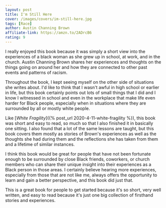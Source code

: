 ```yaml
---
layout: post
title: I'm Still Here
cover: /images/covers/im-still-here.jpg
tags: [Race]
author: Austin Channing Brown
affiliate-link: https://amzn.to/2ADrcB6
rating: 9
---
```


I really enjoyed this book because it was simply a short view into the experiences of a black woman as she grew up in school, at work, and in the church. Austin Channing Brown shares her experiences and thoughts on the things going on around her and how they are connected to other past events and patterns of racism.

Throughout the book, I kept seeing myself on the other side of situations she writes about. I'd like to think that I wasn't awful in high school or earlier in life, but this book certainly points out lots of small things that I did and I know I witnessed in school and even in the workplace that make life even harder for Black people, especially when in situations where they are surrounded by all or mostly white people.

Like [_White Fragility_]({% post_url 2020-4-11-white-fragility %}), this book was short and easy to read, so much so that I also finished it in basically one sitting. I also found that a lot of the same lessons are taught, but this book covers them mostly as stories of Brown's experiences as well as the thoughts she had during them and the reflections she has taken from them and a lifetime of similar instances.

I think this book would be great for people that have not been fortunate enough to be surrounded by close Black friends, coworkers, or church members who can share their unique insight into their experiences as a Black person in those areas. I certainly believe hearing more experiences, especially from those that are not like me, always offers the opportunity to learn and gain a better perspective, and this book did just that.

This is a great book for people to get started because it's so short, very well written, and easy to read because it's just one big collection of firsthand stories and experiences.

